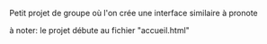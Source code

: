 Petit projet de groupe où l'on crée une interface similaire à pronote

à noter: le projet débute au fichier "accueil.html"
